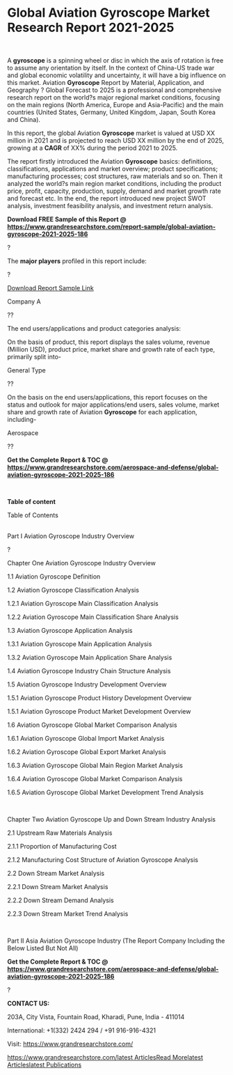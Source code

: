 <h1>Global Aviation Gyroscope Market Research Report 2021-2025</h1><br/><p>A <strong>gyroscope</strong> is a spinning wheel or disc in which the axis of rotation is free to assume any orientation by itself. In the context of China-US trade war and global economic volatility and uncertainty, it will have a big influence on this market. Aviation <strong>Gyroscope</strong> Report by Material, Application, and Geography ? Global Forecast to 2025 is a professional and comprehensive research report on the world?s major regional market conditions, focusing on the main regions (North America, Europe and Asia-Pacific) and the main countries (United States, Germany, United Kingdom, Japan, South Korea and China).</p>
 
 
 
 <p>In this report, the global Aviation <strong>Gyroscope</strong> market is valued at USD XX million in 2021 and is projected to reach USD XX million by the end of 2025, growing at a <strong>CAGR</strong> of XX% during the period 2021 to 2025.</p>
 
 
 
 <p>The report firstly introduced the Aviation <strong>Gyroscope</strong> basics: definitions, classifications, applications and market overview; product specifications; manufacturing processes; cost structures, raw materials and so on. Then it analyzed the world?s main region market conditions, including the product price, profit, capacity, production, supply, demand and market growth rate and forecast etc. In the end, the report introduced new project SWOT analysis, investment feasibility analysis, and investment return analysis.</p>
 
 
 
 <div><b>Download FREE Sample of this Report @ <a href="https://www.grandresearchstore.com/report-sample/global-aviation-gyroscope-2021-2025-186">https://www.grandresearchstore.com/report-sample/global-aviation-gyroscope-2021-2025-186</a></b></div>
 
 
 
 <p>? </p>
 
 
 
 <p>The <strong>major players</strong> profiled in this report include:</p>
 
 
 
 <p>? </p>
 
 
 
 <p><a href="https://www.grandresearchstore.com/mr-admin/report-sample/global-aviation-gyroscope-2021-2025-186">Download Report Sample Link</a></p>
 
 
 
 <p>Company A</p>
 
 
 
 <p>??</p>
 
 
 
 <p>The end users/applications and product categories analysis:</p>
 
 
 
 <p>On the basis of product, this report displays the sales volume, revenue (Million USD), product price, market share and growth rate of each type, primarily split into-</p>
 
 
 
 <p>General Type</p>
 
 
 
 <p>??</p>
 
 
 
 <p>On the basis on the end users/applications, this report focuses on the status and outlook for major applications/end users, sales volume, market share and growth rate of Aviation <strong>Gyroscope</strong> for each application, including-</p>
 
 
 
 <p>Aerospace</p>
 
 
 
 <p>??</p>
 
 
 
 <div><b>Get the Complete Report & TOC @ <a href="https://www.grandresearchstore.com/aerospace-and-defense/global-aviation-gyroscope-2021-2025-186">https://www.grandresearchstore.com/aerospace-and-defense/global-aviation-gyroscope-2021-2025-186</a></b></div>
 
 
 
 <p><br />
 
 <b>Table of content</b></p>
 
 
 
 <p>Table of Contents<br />
 
 <br />
 
 Part I Aviation Gyroscope Industry Overview<br />
 
 ?<br />
 
 Chapter One Aviation Gyroscope Industry Overview<br />
 
 1.1 Aviation Gyroscope Definition<br />
 
 1.2 Aviation Gyroscope Classification Analysis<br />
 
 1.2.1 Aviation Gyroscope Main Classification Analysis<br />
 
 1.2.2 Aviation Gyroscope Main Classification Share Analysis<br />
 
 1.3 Aviation Gyroscope Application Analysis<br />
 
 1.3.1 Aviation Gyroscope Main Application Analysis<br />
 
 1.3.2 Aviation Gyroscope Main Application Share Analysis<br />
 
 1.4 Aviation Gyroscope Industry Chain Structure Analysis<br />
 
 1.5 Aviation Gyroscope Industry Development Overview<br />
 
 1.5.1 Aviation Gyroscope Product History Development Overview<br />
 
 1.5.1 Aviation Gyroscope Product Market Development Overview<br />
 
 1.6 Aviation Gyroscope Global Market Comparison Analysis<br />
 
 1.6.1 Aviation Gyroscope Global Import Market Analysis<br />
 
 1.6.2 Aviation Gyroscope Global Export Market Analysis<br />
 
 1.6.3 Aviation Gyroscope Global Main Region Market Analysis<br />
 
 1.6.4 Aviation Gyroscope Global Market Comparison Analysis<br />
 
 1.6.5 Aviation Gyroscope Global Market Development Trend Analysis<br />
 
 <br />
 
 Chapter Two Aviation Gyroscope Up and Down Stream Industry Analysis<br />
 
 2.1 Upstream Raw Materials Analysis<br />
 
 2.1.1 Proportion of Manufacturing Cost<br />
 
 2.1.2 Manufacturing Cost Structure of Aviation Gyroscope Analysis<br />
 
 2.2 Down Stream Market Analysis<br />
 
 2.2.1 Down Stream Market Analysis<br />
 
 2.2.2 Down Stream Demand Analysis<br />
 
 2.2.3 Down Stream Market Trend Analysis<br />
 
 <br />
 
 Part II Asia Aviation Gyroscope Industry (The Report Company Including the Below Listed But Not All)</p>
 
 
 
 <div><b>Get the Complete Report & TOC @ <a href="https://www.grandresearchstore.com/aerospace-and-defense/global-aviation-gyroscope-2021-2025-186">https://www.grandresearchstore.com/aerospace-and-defense/global-aviation-gyroscope-2021-2025-186</a></b></div>
 
 
 
 <p>? </p>
 
 
 
 <p><b>CONTACT US:</b><br />
 
 203A, City Vista, Fountain Road, Kharadi, Pune, India - 411014<br />
 
 International: +1(332) 2424 294 / +91 916-916-4321<br />
 
 Visit: <a href="https://www.grandresearchstore.com/">https://www.grandresearchstore.com/</a><br />
 
 <a href="https://gyeongbokgung.com">https://www.grandresearchstore.com/</a><a href="https://hallyeomaritime.com">latest Articles</a><a href="https://jingwansa.com">Read More</a><a href="https://nguoiviet.jp/">latest Articles</a><a href="https://www.intelmarketresearch.com/">latest Publications</a></p>